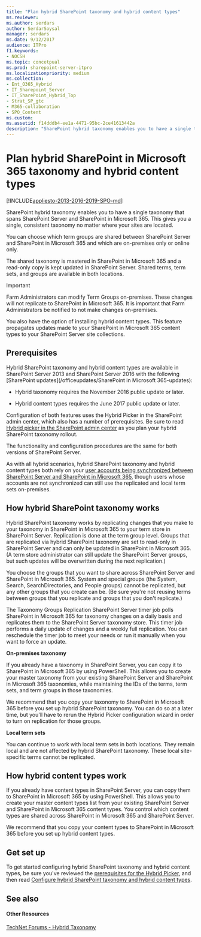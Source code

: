 ```yaml
---
title: "Plan hybrid SharePoint taxonomy and hybrid content types"
ms.reviewer: 
ms.author: serdars
author: SerdarSoysal
manager: serdars
ms.date: 9/12/2017
audience: ITPro
f1.keywords:
- NOCSH
ms.topic: concetpual
ms.prod: sharepoint-server-itpro
ms.localizationpriority: medium
ms.collection:
- Ent_O365_Hybrid
- IT_Sharepoint_Server
- IT_SharePoint_Hybrid_Top
- Strat_SP_gtc
- M365-collaboration
- SPO_Content
ms.custom: 
ms.assetid: f14dddb4-ee1a-4471-95bc-2ce41613442a
description: "SharePoint hybrid taxonomy enables you to have a single taxonomy that spans SharePoint Server and SharePoint in Microsoft 365. This gives you a single, consistent taxonomy no matter where your sites are located."
---
```


# Plan hybrid SharePoint in Microsoft 365 taxonomy and hybrid content types

[!INCLUDE[appliesto-2013-2016-2019-SPO-md](../includes/appliesto-2013-2016-2019-SPO-md.md)]

SharePoint hybrid taxonomy enables you to have a single taxonomy that spans SharePoint Server and SharePoint in Microsoft 365. This gives you a single, consistent taxonomy no matter where your sites are located.
  
You can choose which term groups are shared between SharePoint Server and SharePoint in Microsoft 365 and which are on-premises only or online only.
  
The shared taxonomy is mastered in SharePoint in Microsoft 365 and a read-only copy is kept updated in SharePoint Server. Shared terms, term sets, and groups are available in both locations.

>[!IMPORTANT] 
> Farm Administrators can modify Term Groups on-premises. These changes will not replicate to SharePoint in Microsoft 365. It is important that Farm Administrators be notified to not make changes on-premises.
  
You also have the option of installing hybrid content types. This feature propagates updates made to your SharePoint in Microsoft 365 content types to your SharePoint Server site collections.
  
## Prerequisites

Hybrid SharePoint taxonomy and hybrid content types are available in SharePoint Server 2013 and SharePoint Server 2016 with the following [SharePoint updates](/officeupdates/SharePoint in Microsoft 365-updates):
  
- Hybrid taxonomy requires the November 2016 public update or later.
    
- Hybrid content types requires the June 2017 public update or later.
    
Configuration of both features uses the Hybrid Picker in the SharePoint admin center, which also has a number of prerequisites. Be sure to read [Hybrid picker in the SharePoint admin center](hybrid-picker-in-the-sharepoint-online-admin-center.md) as you plan your hybrid SharePoint taxonomy rollout. 
  
The functionality and configuration procedures are the same for both versions of SharePoint Server.
  
As with all hybrid scenarios, hybrid SharePoint taxonomy and hybrid content types both rely on your [user accounts being synchronized between SharePoint Server and SharePoint in Microsoft 365](/office365/enterprise/office-365-integration), though users whose accounts are not synchronized can still use the replicated and local term sets on-premises.
  
## How hybrid SharePoint taxonomy works

Hybrid SharePoint taxonomy works by replicating changes that you make to your taxonomy in SharePoint in Microsoft 365 to your term store in SharePoint Server. Replication is done at the term group level. Groups that are replicated via hybrid SharePoint taxonomy are set to read-only in SharePoint Server and can only be updated in SharePoint in Microsoft 365. (A term store administrator can still update the SharePoint Server groups, but such updates will be overwritten during the next replication.)
  
You choose the groups that you want to share across SharePoint Server and SharePoint in Microsoft 365. System and special groups (the System, Search, SearchDirectories, and People groups) cannot be replicated, but any other groups that you create can be. (Be sure you're not reusing terms between groups that you replicate and groups that you don't replicate.)
  
The Taxonomy Groups Replication SharePoint Server timer job polls SharePoint in Microsoft 365 for taxonomy changes on a daily basis and replicates them to the SharePoint Server taxonomy store. This timer job performs a daily update of changes and a weekly full replication. You can reschedule the timer job to meet your needs or run it manually when you want to force an update.
  
 **On-premises taxonomy**
  
If you already have a taxonomy in SharePoint Server, you can copy it to SharePoint in Microsoft 365 by using PowerShell. This allows you to create your master taxonomy from your existing SharePoint Server and SharePoint in Microsoft 365 taxonomies, while maintaining the IDs of the terms, term sets, and term groups in those taxonomies.
  
We recommend that you copy your taxonomy to SharePoint in Microsoft 365 before you set up hybrid SharePoint taxonomy. You can do so at a later time, but you'll have to rerun the Hybrid Picker configuration wizard in order to turn on replication for those groups.
  
 **Local term sets**
  
You can continue to work with local term sets in both locations. They remain local and are not affected by hybrid SharePoint taxonomy. These local site-specific terms cannot be replicated.
  
## How hybrid content types work

If you already have content types in SharePoint Server, you can copy them to SharePoint in Microsoft 365 by using PowerShell. This allows you to create your master content types list from your existing SharePoint Server and SharePoint in Microsoft 365 content types. You control which content types are shared across SharePoint in Microsoft 365 and SharePoint Server.
  
We recommend that you copy your content types to SharePoint in Microsoft 365 before you set up hybrid content types.
  
## Get set up

To get started configuring hybrid SharePoint taxonomy and hybrid content types, be sure you've reviewed the [prerequisites for the Hybrid Picker](hybrid-picker-in-the-sharepoint-online-admin-center.md), and then read [Configure hybrid SharePoint taxonomy and hybrid content types](configure-hybrid-sharepoint-taxonomy-and-hybrid-content-types.md).
  
## See also

#### Other Resources

[TechNet Forums - Hybrid Taxonomy](https://social.technet.microsoft.com/Forums/office/home?forum=hybridtaxonomy)

